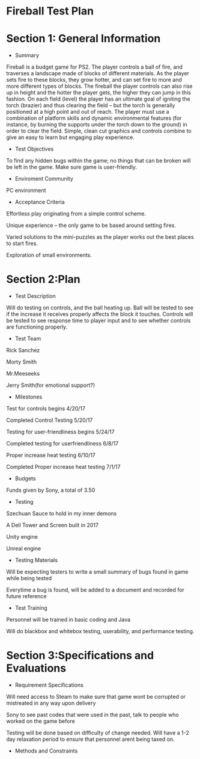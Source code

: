 # Fireball Test Plan

# Section 1: General Information
* Summary

Fireball is a budget game for PS2. The player controls a ball of fire, and traverses a landscape made of blocks of different materials. As the player sets fire to these blocks, they grow hotter, and can set fire to more and more different types of blocks. The fireball the player controls can also rise up in height and the hotter the player gets, the higher they can jump in this fashion.
On each field (level) the player has an ultimate goal of igniting the torch (brazier) and thus clearing the field – but the torch is generally positioned at a high point and out of reach. The player must use a combination of platform skills and dynamic environmental features (for instance, by burning the supports under the torch down to the ground) in order to clear the field.
Simple, clean cut graphics and controls combine to give an easy to learn but engaging play experience.
* Test Objectives

To find any hidden bugs within the game; no things that can be broken will be left in the game. Make sure game is user-friendly.
* Enviroment Community

PC environment

* Acceptance Criteria

Effortless play originating from a simple control scheme.

Unique experience – the only game to be based around setting fires.

Varied solutions to the mini-puzzles as the player works out the best places to start fires.

Exploration of small environments.

# Section 2:Plan
* Test Description

Will do testing on controls, and the ball heating up. Ball will be tested to see if the increase it receives properly affects the block it touches. Controls will be tested to see response time to player input and to see whether controls are functioning properly.
* Test Team

Rick Sanchez

Morty Smith

Mr.Meeseeks

Jerry Smith(for emotional support?)
* Milestones

Test for controls begins 4/20/17

Completed Control Testing 5/20/17

Testing for user-friendliness begins 5/24/17

Completed testing for userfriendliness 6/8/17

Proper increase heat testing 6/10/17

Completed Proper increase heat testing 7/1/17

* Budgets

Funds given by Sony, a total of 3.50

* Testing 

Szechuan Sauce to hold in my inner demons

A Dell Tower and Screen built in 2017 

Unity engine

Unreal engine

* Testing Materials

Will be expecting testers to write a small summary of bugs found in game while being tested

Everytime a bug is found, will be added to a document and recorded for future reference

* Test Training

Personnel will be trained in basic coding and Java

Will do blackbox and whitebox testing, userability, and performance testing.

# Section 3:Specifications and Evaluations
* Requirement Specifications

Will need access to Steam to make sure that game wont be corrupted or mistreated in any way upon delivery

Sony to see past codes that were used in the past, talk to people who worked on the game before

Testing will be done based on difficulty of change needed. Will have a 1-2 day relaxation period to ensure that personnel arent being taxed on.

* Methods and Constraints 

